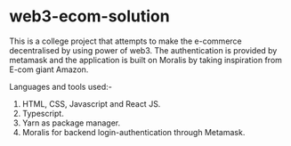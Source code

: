 # web3-ecom-solution

This is a college project that attempts to make the e-commerce decentralised by using power of web3. The authentication is provided by metamask and the application is built on Moralis by taking inspiration from E-com giant Amazon.

Languages and tools used:-

1. HTML, CSS, Javascript and React JS.
2. Typescript.
3. Yarn as package manager.
4. Moralis for backend login-authentication through Metamask.

